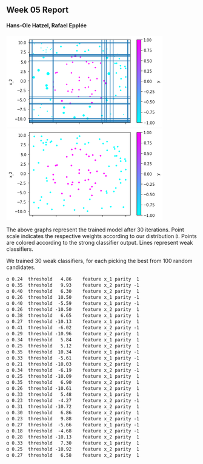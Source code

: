 ## Week 05 Report
#### Hans-Ole Hatzel, Rafael Epplée

![graph](graph.png)
![graph 2](graph2.png)

The above graphs represent the trained model after 30 iterations. Point scale indicates the respective weights according to our distribution `D`. Points are colored according to the strong classifier output. Lines represent weak classifiers.

We trained 30 weak classifiers, for each picking the best from 100 random candidates.

```
α 0.24	threshold   4.86	feature x_1	parity  1
α 0.35	threshold   9.93	feature x_2	parity -1
α 0.40	threshold   6.30	feature x_2	parity  1
α 0.26	threshold  10.50	feature x_1	parity -1
α 0.40	threshold  -5.59	feature x_1	parity -1
α 0.26	threshold -10.50	feature x_2	parity  1
α 0.38	threshold   6.65	feature x_1	parity  1
α 0.27	threshold -10.13	feature x_1	parity  1
α 0.41	threshold  -6.02	feature x_2	parity -1
α 0.29	threshold -10.96	feature x_2	parity  1
α 0.34	threshold   5.84	feature x_1	parity  1
α 0.25	threshold   5.12	feature x_2	parity  1
α 0.35	threshold  10.34	feature x_1	parity -1
α 0.33	threshold  -5.61	feature x_1	parity -1
α 0.21	threshold -10.03	feature x_2	parity  1
α 0.34	threshold  -6.19	feature x_2	parity -1
α 0.25	threshold -10.09	feature x_1	parity  1
α 0.35	threshold   6.90	feature x_2	parity  1
α 0.26	threshold -10.61	feature x_2	parity  1
α 0.33	threshold   5.48	feature x_1	parity  1
α 0.23	threshold  -4.27	feature x_2	parity -1
α 0.31	threshold -10.72	feature x_2	parity  1
α 0.30	threshold   6.86	feature x_2	parity  1
α 0.23	threshold   9.88	feature x_2	parity -1
α 0.27	threshold  -5.66	feature x_1	parity -1
α 0.18	threshold  -4.68	feature x_2	parity -1
α 0.28	threshold -10.13	feature x_2	parity  1
α 0.33	threshold   7.30	feature x_1	parity  1
α 0.25	threshold -10.92	feature x_2	parity  1
α 0.27	threshold   6.58	feature x_2	parity  1
```
